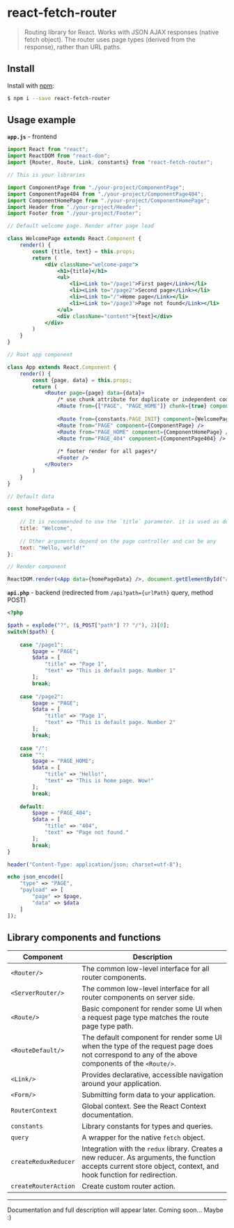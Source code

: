 # react-fetch-router

> Routing library for React. Works with JSON AJAX responses (native fetch object). 
> The router uses page types (derived from the response), rather than URL paths.

## Install

Install with [npm](https://www.npmjs.com/):

```sh
$ npm i --save react-fetch-router
```

## Usage example

**`app.js`** - frontend

```jsx harmony
import React from "react";
import ReactDOM from "react-dom";
import {Router, Route, Link, constants} from "react-fetch-router";

// This is your libraries

import ComponentPage from "./your-project/ComponentPage";
import ComponentPage404 from "./your-project/ComponentPage404";
import ComponentHomePage from "./your-project/ComponentHomePage";
import Header from "./your-project/Header";
import Footer from "./your-project/Footer";

// Default welcome page. Render after page load

class WelcomePage extends React.Component {
	render() {
		const {title, text} = this.props;
		return (
			<div className="welcome-page">
				<h1>{title}</h1>
				<ul>
					<li><Link to="/page1">First page</Link></li>
					<li><Link to="/page2">Second page</Link></li>
					<li><Link to="/">Home page</Link></li>
					<li><Link to="/page3">Page not found</Link></li>
				</ul>		
				<div className="content">{text}</div>		
			</div>
		)
	}
}

// Root app component

class App extends React.Component {
	render() {
		const {page, data} = this.props;
		return (
			<Router page={page} data={data}>
				/* use chunk attribute for duplicate or independent code */
				<Route from={["PAGE", "PAGE_HOME"]} chunk={true} component={Header} />
				
				<Route from={constants.PAGE_INIT} component={WelcomePage} />
				<Route from="PAGE" component={ComponentPage} />
				<Route from="PAGE_HOME" component={ComponentHomePage} />
				<Route from="PAGE_404" component={ComponentPage404} />
				
				/* footer render for all pages*/
				<Footer />
			</Router>
		)
	}
}

// Default data

const homePageData = {
	
	// It is recommended to use the `title` parameter. it is used as document.title
	title: "Welcome",
	
	// Other arguments depend on the page controller and can be any
	text: "Hello, world!"
};

// Render component

ReactDOM.render(<App data={homePageData} />, document.getElementById("app"));
```

**`api.php`** - backend (redirected from `/api?path={urlPath}` query, method POST)

```php
<?php

$path = explode("?", ($_POST["path"] ?? "/"), 2)[0];
switch($path) {
	
	case "/page1":
		$page = "PAGE";
		$data = [
			"title" => "Page 1",
			"text" => "This is default page. Number 1"
		];
		break;
		
	case "/page2":
		$page = "PAGE";
		$data = [
			"title" => "Page 1",
			"text" => "This is default page. Number 2"
		];
		break;
		
	case "/":
	case "":
		$page = "PAGE_HOME";
		$data = [
			"title" => "Hello!",
			"text" => "This is home page. Wow!"
		];
		break;
		
	default:
		$page = "PAGE_404";
		$data = [
			"title" => "404",
			"text" => "Page not found."
		];
		break;
}

header("Content-Type: application/json; charset=utf-8");

echo json_encode([
	"type" => "PAGE",
	"payload" => [
		"page" => $page,
		"data" => $data
	]
]);
```

## Library components and functions

| **Component** | **Description** |
| --- | --- |
| `<Router/>` | The common low-level interface for all router components. |
| `<ServerRouter/>` | The common low-level interface for all router components on server side. |
| `<Route/>` | Basic component for render some UI when a request page type matches the route page type path. |
| `<RouteDefault/>` | The default component for render some UI when the type of the request page does not correspond to any of the above components of the `<Route/>`. |
| `<Link/>` | Provides declarative, accessible navigation around your application. |
| `<Form/>` | Submitting form data to your application.  |
| `RouterContext` | Global context. See the React Context documentation. |
| `constants` | Library constants for types and queries. |
| `query` | A wrapper for the native `fetch` object. |
| `createReduxReducer` | Integration with the `redux` library. Creates a new reducer. As arguments, the function accepts current store object, context, and hook function for redirection. |
| `createRouterAction` | Create custom router action. |

___

Documentation and full description will appear later. Coming soon... Maybe :)